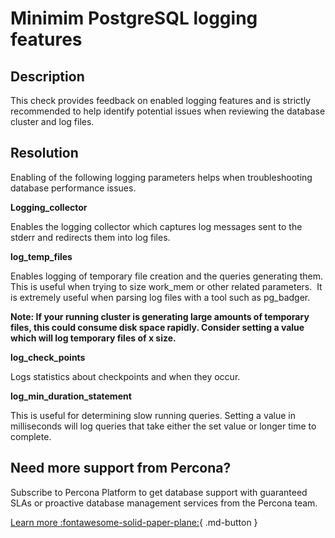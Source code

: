 # Minimim PostgreSQL logging features


## Description
This check provides feedback on enabled logging features and is strictly recommended to help identify potential issues when reviewing the database cluster and log files. 

## Resolution

Enabling of the following logging parameters helps when troubleshooting database performance issues.

**Logging_collector**

Enables the logging collector which captures log messages sent to the stderr and redirects them into log files.

**log_temp_files**

Enables logging of temporary file creation and the queries generating them. This is useful when trying to size work_mem or other related parameters.  It is extremely useful when parsing log files with a tool such as pg_badger.

**Note: If your running cluster is generating large amounts of temporary files, this could consume disk space rapidly. Consider setting a value which will log temporary files of x size.**

**log_check_points**

Logs statistics about checkpoints and when they occur. 

**log_min_duration_statement**

This is useful for determining slow running queries. Setting a value in milliseconds will log queries that take either the set value or longer time to complete.



## Need more support from Percona?

Subscribe to Percona Platform to get database support with guaranteed SLAs or proactive database management services from the Percona team.

[Learn more :fontawesome-solid-paper-plane:](https://per.co.na/subscribe){ .md-button }
